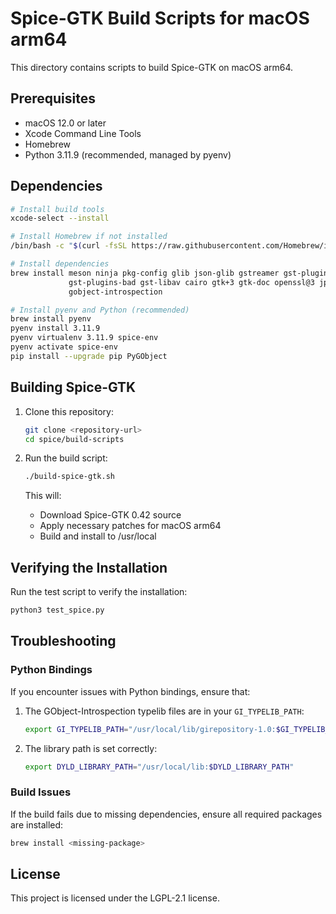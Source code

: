# Spice-GTK Build Scripts for macOS arm64

This directory contains scripts to build Spice-GTK on macOS arm64.

## Prerequisites

- macOS 12.0 or later
- Xcode Command Line Tools
- Homebrew
- Python 3.11.9 (recommended, managed by pyenv)

## Dependencies

```bash
# Install build tools
xcode-select --install

# Install Homebrew if not installed
/bin/bash -c "$(curl -fsSL https://raw.githubusercontent.com/Homebrew/install/HEAD/install.sh)"

# Install dependencies
brew install meson ninja pkg-config glib json-glib gstreamer gst-plugins-base gst-plugins-good \
             gst-plugins-bad gst-libav cairo gtk+3 gtk-doc openssl@3 jpeg-turbo opus \
             gobject-introspection

# Install pyenv and Python (recommended)
brew install pyenv
pyenv install 3.11.9
pyenv virtualenv 3.11.9 spice-env
pyenv activate spice-env
pip install --upgrade pip PyGObject
```

## Building Spice-GTK

1. Clone this repository:
   ```bash
   git clone <repository-url>
   cd spice/build-scripts
   ```

2. Run the build script:
   ```bash
   ./build-spice-gtk.sh
   ```

   This will:
   - Download Spice-GTK 0.42 source
   - Apply necessary patches for macOS arm64
   - Build and install to /usr/local

## Verifying the Installation

Run the test script to verify the installation:

```bash
python3 test_spice.py
```

## Troubleshooting

### Python Bindings

If you encounter issues with Python bindings, ensure that:

1. The GObject-Introspection typelib files are in your `GI_TYPELIB_PATH`:
   ```bash
   export GI_TYPELIB_PATH="/usr/local/lib/girepository-1.0:$GI_TYPELIB_PATH"
   ```

2. The library path is set correctly:
   ```bash
   export DYLD_LIBRARY_PATH="/usr/local/lib:$DYLD_LIBRARY_PATH"
   ```

### Build Issues

If the build fails due to missing dependencies, ensure all required packages are installed:

```bash
brew install <missing-package>
```

## License

This project is licensed under the LGPL-2.1 license.
